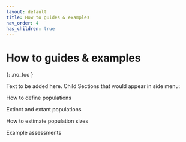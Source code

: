 ```yaml
---
layout: default
title: How to guides & examples
nav_order: 4
has_children: true
---
```


# How to guides & examples
{: .no_toc }

Text to be added here. Child Sections that would appear in side menu:

How to define populations

Extinct and extant populations

How to estimate population sizes

Example assessments




